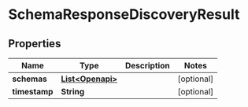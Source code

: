 # SchemaResponseDiscoveryResult

## Properties
Name | Type | Description | Notes
------------ | ------------- | ------------- | -------------
**schemas** | [**List&lt;Openapi&gt;**](Openapi.md) |  |  [optional]
**timestamp** | **String** |  |  [optional]
